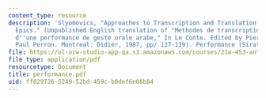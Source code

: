 ```yaml
---
content_type: resource
description: 'Slyomovics, "Approaches to Transcription and Translation of Arab Oral
  Epics." (Unpublished English translation of "Methodes de transcription et traduction
  d''une performance de geste orale arabe," In Le Conte. Edited by Pierre Lyon and
  Paul Perron. Montreal: Didier, 1987, pp/ 127-139). Performance (Sirat Bani Hilal)'
file: https://ol-ocw-studio-app-qa.s3.amazonaws.com/courses/21a-453-anthropology-of-the-middle-east-spring-2004/ff029726524952bd459cb0def6e06b84_performance.pdf
file_type: application/pdf
resourcetype: Document
title: performance.pdf
uid: ff029726-5249-52bd-459c-b0def6e06b84
---
```

